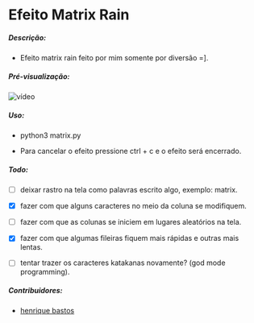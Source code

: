 # Efeito Matrix Rain

##### Descrição:

  - Efeito matrix rain feito por mim somente por diversão =].

##### Pré-visualização:

  ![vídeo](https://raw.githubusercontent.com/b166erobot/matrix/2.0/preview/preview.gif)

##### Uso:

  - python3 matrix.py
  <!-- - python3 matrix.py `escreva alguma frase aqui` -->
  - Para cancelar o efeito pressione ctrl + c e o efeito será encerrado.

##### Todo:

  - [ ] deixar rastro na tela como palavras escrito algo, exemplo: matrix.
  - [x] fazer com que alguns caracteres no meio da coluna se modifiquem.
  - [ ] fazer com que as colunas se iniciem em lugares aleatórios na tela.
  - [x] fazer com que algumas fileiras fiquem mais rápidas e outras mais lentas.
  - [ ] tentar trazer os caracteres katakanas novamente? (god mode programming).


##### Contribuidores:

  - [henrique bastos](//github.com/henriquebastos)
